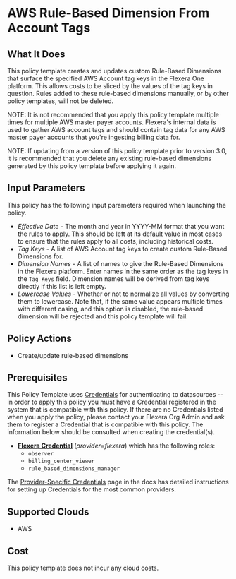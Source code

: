 # AWS Rule-Based Dimension From Account Tags

## What It Does

This policy template creates and updates custom Rule-Based Dimensions that surface the specified AWS Account tag keys in the Flexera One platform. This allows costs to be sliced by the values of the tag keys in question. Rules added to these rule-based dimensions manually, or by other policy templates, will not be deleted.

NOTE: It is not recommended that you apply this policy template multiple times for multiple AWS master payer accounts. Flexera's internal data is used to gather AWS account tags and should contain tag data for any AWS master payer accounts that you're ingesting billing data for.

NOTE: If updating from a version of this policy template prior to version 3.0, it is recommended that you delete any existing rule-based dimensions generated by this policy template before applying it again.

## Input Parameters

This policy has the following input parameters required when launching the policy.

- *Effective Date* - The month and year in YYYY-MM format that you want the rules to apply. This should be left at its default value in most cases to ensure that the rules apply to all costs, including historical costs.
- *Tag Keys* - A list of AWS Account tag keys to create custom Rule-Based Dimensions for.
- *Dimension Names* - A list of names to give the Rule-Based Dimensions in the Flexera platform. Enter names in the same order as the tag keys in the `Tag Keys` field. Dimension names will be derived from tag keys directly if this list is left empty.
- *Lowercase Values* - Whether or not to normalize all values by converting them to lowercase. Note that, if the same value appears multiple times with different casing, and this option is disabled, the rule-based dimension will be rejected and this policy template will fail.

## Policy Actions

- Create/update rule-based dimensions

## Prerequisites

This Policy Template uses [Credentials](https://docs.flexera.com/flexera/EN/Automation/ManagingCredentialsExternal.htm) for authenticating to datasources -- in order to apply this policy you must have a Credential registered in the system that is compatible with this policy. If there are no Credentials listed when you apply the policy, please contact your Flexera Org Admin and ask them to register a Credential that is compatible with this policy. The information below should be consulted when creating the credential(s).

- [**Flexera Credential**](https://docs.flexera.com/flexera/EN/Automation/ProviderCredentials.htm) (*provider=flexera*) which has the following roles:
  - `observer`
  - `billing_center_viewer`
  - `rule_based_dimensions_manager`

The [Provider-Specific Credentials](https://docs.flexera.com/flexera/EN/Automation/ProviderCredentials.htm) page in the docs has detailed instructions for setting up Credentials for the most common providers.

## Supported Clouds

- AWS

## Cost

This policy template does not incur any cloud costs.
